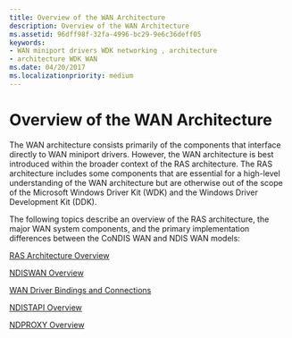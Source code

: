 ```yaml
---
title: Overview of the WAN Architecture
description: Overview of the WAN Architecture
ms.assetid: 96dff98f-32fa-4996-bc29-9e6c36deff05
keywords:
- WAN miniport drivers WDK networking , architecture
- architecture WDK WAN
ms.date: 04/20/2017
ms.localizationpriority: medium
---
```


# Overview of the WAN Architecture





The WAN architecture consists primarily of the components that interface directly to WAN miniport drivers. However, the WAN architecture is best introduced within the broader context of the RAS architecture. The RAS architecture includes some components that are essential for a high-level understanding of the WAN architecture but are otherwise out of the scope of the Microsoft Windows Driver Kit (WDK) and the Windows Driver Development Kit (DDK).

The following topics describe an overview of the RAS architecture, the major WAN system components, and the primary implementation differences between the CoNDIS WAN and NDIS WAN models:

[RAS Architecture Overview](ras-architecture-overview.md)

[NDISWAN Overview](ndiswan-overview.md)

[WAN Driver Bindings and Connections](wan-driver-bindings-and-connections.md)

[NDISTAPI Overview](ndistapi-overview.md)

[NDPROXY Overview](ndproxy-overview.md)

 

 





